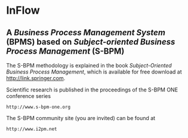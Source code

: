 # InFlow

## A _Business Process Management System_ (BPMS) based on _Subject-oriented Business Process Management_ (S-BPM) 

The S-BPM methodology is explained in the book _Subject-Oriented Business Process Management_, which is available for free download at http://link.springer.com.

Scientific research is published in the proceedings of the S-BPM ONE conference series

    http://www.s-bpm-one.org

The S-BPM community site (you are invited) can be found at

    http://www.i2pm.net
    
